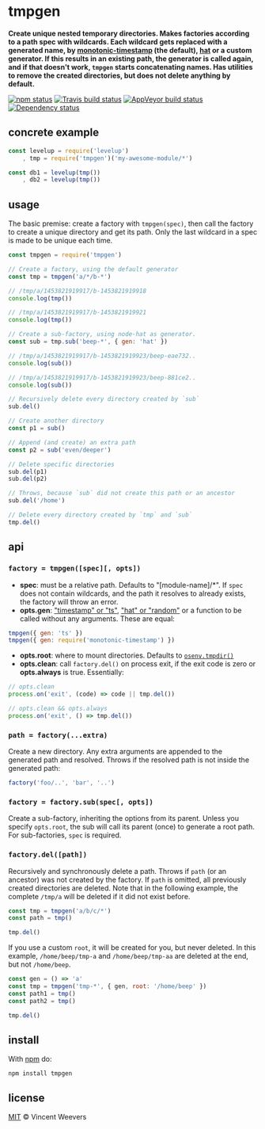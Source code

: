 # tmpgen

**Create unique nested temporary directories. Makes factories according to a path spec with wildcards. Each wildcard gets replaced with a generated name, by [monotonic-timestamp](https://github.com/dominictarr/monotonic-timestamp) (the default), [hat](https://github.com/substack/node-hat) or a custom generator. If this results in an existing path, the generator is called again, and if that doesn't work, `tmpgen` starts concatenating names. Has utilities to remove the created directories, but does not delete anything by default.**

[![npm status](http://img.shields.io/npm/v/tmpgen.svg?style=flat-square)](https://www.npmjs.org/package/tmpgen) [![Travis build status](https://img.shields.io/travis/vweevers/tmpgen.svg?style=flat-square&label=travis)](http://travis-ci.org/vweevers/tmpgen) [![AppVeyor build status](https://img.shields.io/appveyor/ci/vweevers/tmpgen.svg?style=flat-square&label=appveyor)](https://ci.appveyor.com/project/vweevers/tmpgen) [![Dependency status](https://img.shields.io/david/vweevers/tmpgen.svg?style=flat-square)](https://david-dm.org/vweevers/tmpgen)

## concrete example

```js
const levelup = require('levelup')
    , tmp = require('tmpgen')('my-awesome-module/*')

const db1 = levelup(tmp())
    , db2 = levelup(tmp())
```

## usage

The basic premise: create a factory with `tmpgen(spec)`, then call the factory to create a unique directory and get its path. Only the last wildcard in a spec is made to be unique each time.

```js
const tmpgen = require('tmpgen')

// Create a factory, using the default generator
const tmp = tmpgen('a/*/b-*')

// /tmp/a/1453821919917/b-1453821919918
console.log(tmp())

// /tmp/a/1453821919917/b-1453821919921
console.log(tmp())

// Create a sub-factory, using node-hat as generator.
const sub = tmp.sub('beep-*', { gen: 'hat' })

// /tmp/a/1453821919917/b-1453821919923/beep-eae732..
console.log(sub())

// /tmp/a/1453821919917/b-1453821919923/beep-881ce2..
console.log(sub())

// Recursively delete every directory created by `sub`
sub.del()

// Create another directory
const p1 = sub()

// Append (and create) an extra path
const p2 = sub('even/deeper')

// Delete specific directories
sub.del(p1)
sub.del(p2)

// Throws, because `sub` did not create this path or an ancestor
sub.del('/home')

// Delete every directory created by `tmp` and `sub`
tmp.del()
```

## api

### `factory = tmpgen([spec][, opts])`

- **spec**: must be a relative path. Defaults to "[module-name]/\*". If `spec` does not contain wildcards, and the path it resolves to already exists, the factory will throw an error.
- **opts.gen**: ["timestamp" or "ts"](https://github.com/dominictarr/monotonic-timestamp), ["hat" or "random"](https://github.com/substack/node-hat) or a function to be called without any arguments. These are equal:

```js
tmpgen({ gen: 'ts' })
tmpgen({ gen: require('monotonic-timestamp') })
```

- **opts.root**: where to mount directories. Defaults to [`osenv.tmpdir()`](https://github.com/npm/osenv#osenvtmpdir)
- **opts.clean**: call `factory.del()` on process exit, if the exit code is zero or **opts.always** is true. Essentially:

```js
// opts.clean
process.on('exit', (code) => code || tmp.del())

// opts.clean && opts.always
process.on('exit', () => tmp.del())
```

### `path = factory(...extra)`

Create a new directory. Any extra arguments are appended to the generated path and resolved. Throws if the resolved path is not inside the generated path:

```js
factory('foo/..', 'bar', '..')
```

### `factory = factory.sub(spec[, opts])`

Create a sub-factory, inheriting the options from its parent. Unless you specify `opts.root`, the sub will call its parent (once) to generate a root path. For sub-factories, `spec` is required.

### `factory.del([path])`

Recursively and synchronously delete a path. Throws if `path` (or an ancestor) was not created by the factory. If `path` is omitted, all previously created directories are deleted. Note that in the following example, the complete `/tmp/a` will be deleted if it did not exist before.

```js
const tmp = tmpgen('a/b/c/*')
const path = tmp()

tmp.del()
```

If you use a custom `root`, it will be created for you, but never deleted. In this example, `/home/beep/tmp-a` and `/home/beep/tmp-aa` are deleted at the end, but not `/home/beep`.

```js
const gen = () => 'a'
const tmp = tmpgen('tmp-*', { gen, root: '/home/beep' })
const path1 = tmp()
const path2 = tmp()

tmp.del()
```

## install

With [npm](https://npmjs.org) do:

```
npm install tmpgen
```

## license

[MIT](http://opensource.org/licenses/MIT) © Vincent Weevers

